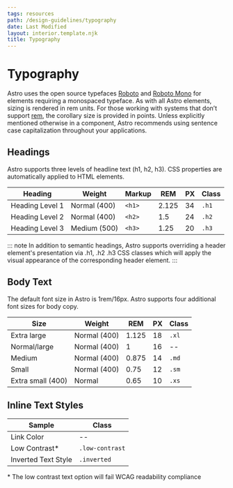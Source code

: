 ```yaml
---
tags: resources
path: /design-guidelines/typography
date: Last Modified
layout: interior.template.njk
title: Typography
---
```


# Typography

Astro uses the open source typefaces [Roboto](https://fonts.google.com/specimen/Roboto?query=roboto&sidebar.open=true&selection.family=Roboto:ital,wght@0,100;0,300;0,400;0,500;0,700;1,100;1,300;1,400;1,500;1,700) and [Roboto Mono](https://fonts.google.com/specimen/Roboto+Mono?sidebar.open=true&selection.family=Roboto+Mono:wght@300;400;500;600;700) for elements requiring a monospaced typeface. As with all Astro elements, sizing is rendered in rem units. For those working with systems that don’t support [rem](https://developer.mozilla.org/en-US/docs/Learn/CSS/Introduction_to_CSS/Values_and_units#Length_and_size), the corollary size is provided in points. Unless explicitly mentioned otherwise in a component, Astro recommends using sentence case capitalization throughout your applications.

## Headings

Astro supports three levels of headline text (h1, h2, h3). CSS properties are automatically applied to HTML elements.

| Heading | Weight | Markup | REM   | PX  | Class |
| ------ | ------ | ------ | ----- | --- | ----- |
| Heading Level 1     | Normal (400) | `<h1>` | 2.125 | 34  | `.h1` |
| Heading Level 2     | Normal (400) | `<h2>` | 1.5  | 24  | `.h2` |
| Heading Level 3     | Medium (500) | `<h3>` | 1.25 | 20  | `.h3` |

::: note
In addition to semantic headings, Astro supports overriding a header element's presentation via .h1, .h2 .h3 CSS classes which will apply the visual appearance of the corresponding header element.
:::

## Body Text

The default font size in Astro is 1rem/16px. Astro supports four additional font sizes for body copy.

| Size        | Weight | REM   | PX  | Class |
| ------------- | ------ | ----- | --- | ----- |
| Extra large | Normal (400) | 1.125 | 18  | `.xl` |
| Normal/large | Normal (400) | 1     | 16  | --    |
| Medium | Normal (400) | 0.875 | 14  | `.md` |
| Small | Normal (400) | 0.75  | 12  | `.sm` |
| Extra small (400) | Normal | 0.65  | 10  | `.xs` |

## Inline Text Styles

| Sample              | Class            |
| ------------------- | ---------------- |
| Link Color          | --               |
| Low Contrast\*      | `.low-contrast` |
| Inverted Text Style | `.inverted`      |

\* The low contrast text option will fail WCAG readability compliance
